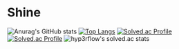# Shine
![Anurag's GitHub stats](https://github-readme-stats.vercel.app/api?username=Shine&show_icons=true&theme=radical)
[![Top Langs](https://github-readme-stats.vercel.app/api/top-langs/?username=anuraghazra)](https://github.com/anuraghazra/github-readme-stats)
[![Solved.ac Profile](http://mazassumnida.wtf/api/v2/generate_badge?boj=이름)](https://solved.ac/tidlsss/)
[![Solved.ac Profile](http://mazassumnida.wtf/api/generate_badge?boj=백준아이디)](https://solved.ac/tidlsss)
![hyp3rflow's solved.ac stats](https://github-readme-solvedac.hyp3rflow.vercel.app/api/?handle=tidlsss)
